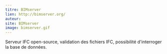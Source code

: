 ```yaml
---
titre: BIMserver
lien: http://bimserver.org/
auteur: 
site: BIMserver
image: bimserver.gif
---
```


Serveur IFC open-source, validation des fichiers IFC, possibilité d'interroger la base de données.
